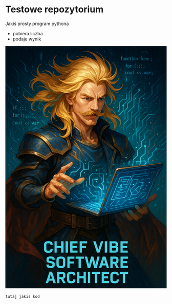 # Testowe repozytorium

Jakiś prosty program pythona

- pobiera liczba
- podaje wynik

<img src="docs/filip.png">

```bash
tutaj jakis kod 
```